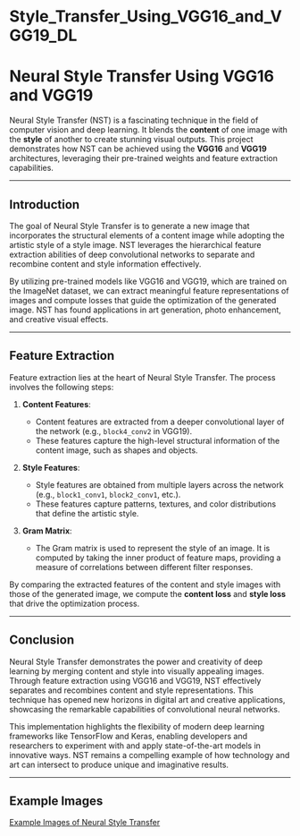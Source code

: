 # Style_Transfer_Using_VGG16_and_VGG19_DL

# Neural Style Transfer Using VGG16 and VGG19

Neural Style Transfer (NST) is a fascinating technique in the field of computer vision and deep learning. It blends the **content** of one image with the **style** of another to create stunning visual outputs. This project demonstrates how NST can be achieved using the **VGG16** and **VGG19** architectures, leveraging their pre-trained weights and feature extraction capabilities.

---

## Introduction

The goal of Neural Style Transfer is to generate a new image that incorporates the structural elements of a content image while adopting the artistic style of a style image. NST leverages the hierarchical feature extraction abilities of deep convolutional networks to separate and recombine content and style information effectively. 

By utilizing pre-trained models like VGG16 and VGG19, which are trained on the ImageNet dataset, we can extract meaningful feature representations of images and compute losses that guide the optimization of the generated image. NST has found applications in art generation, photo enhancement, and creative visual effects.

---

## Feature Extraction

Feature extraction lies at the heart of Neural Style Transfer. The process involves the following steps:

1. **Content Features**:
   - Content features are extracted from a deeper convolutional layer of the network (e.g., `block4_conv2` in VGG19).
   - These features capture the high-level structural information of the content image, such as shapes and objects.

2. **Style Features**:
   - Style features are obtained from multiple layers across the network (e.g., `block1_conv1`, `block2_conv1`, etc.).
   - These features capture patterns, textures, and color distributions that define the artistic style.

3. **Gram Matrix**:
   - The Gram matrix is used to represent the style of an image. It is computed by taking the inner product of feature maps, providing a measure of correlations between different filter responses.

By comparing the extracted features of the content and style images with those of the generated image, we compute the **content loss** and **style loss** that drive the optimization process.

---

## Conclusion

Neural Style Transfer demonstrates the power and creativity of deep learning by merging content and style into visually appealing images. Through feature extraction using VGG16 and VGG19, NST effectively separates and recombines content and style representations. This technique has opened new horizons in digital art and creative applications, showcasing the remarkable capabilities of convolutional neural networks.

This implementation highlights the flexibility of modern deep learning frameworks like TensorFlow and Keras, enabling developers and researchers to experiment with and apply state-of-the-art models in innovative ways. NST remains a compelling example of how technology and art can intersect to produce unique and imaginative results.

---

## Example Images

[Example Images of Neural Style Transfer](https://github.com/Sameh20200218AI/Style_Transfer_Using_VGG16_and_VGG19_DL/blob/main/Style%20Transfer%20Examples.png)
